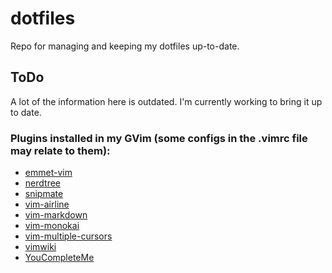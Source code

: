 # dotfiles

Repo for managing and keeping my dotfiles up-to-date.

## ToDo

A lot of the information here is outdated. I'm currently working to bring it up to date.

### Plugins installed in my GVim (some configs in the .vimrc file may relate to them):

* [emmet-vim](https://github.com/mattn/emmet-vim)
* [nerdtree](https://github.com/scrooloose/nerdtree)
* [snipmate](https://github.com/msanders/snipmate.vim)
* [vim-airline](https://github.com/bling/vim-airline)
* [vim-markdown](https://github.com/tpope/vim-markdown)
* [vim-monokai](https://github.com/sickill/vim-monokai)
* [vim-multiple-cursors](https://github.com/terryma/vim-multiple-cursors)
* [vimwiki](https://github.com/vimwiki/vimwiki)
* [YouCompleteMe](https://github.com/Valloric/YouCompleteMe)
